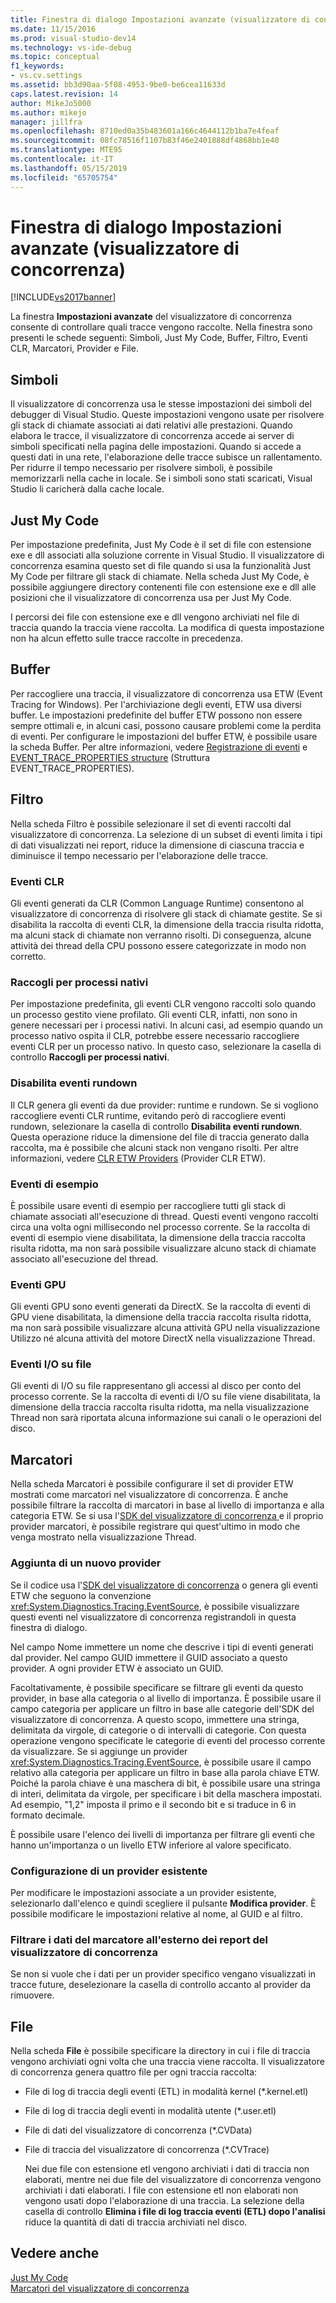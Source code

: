 ```yaml
---
title: Finestra di dialogo Impostazioni avanzate (visualizzatore di concorrenza) | Microsoft Docs
ms.date: 11/15/2016
ms.prod: visual-studio-dev14
ms.technology: vs-ide-debug
ms.topic: conceptual
f1_keywords:
- vs.cv.settings
ms.assetid: bb3d90aa-5f08-4953-9be0-be6cea11633d
caps.latest.revision: 14
author: MikeJo5000
ms.author: mikejo
manager: jillfra
ms.openlocfilehash: 8710ed0a35b483601a166c4644112b1ba7e4feaf
ms.sourcegitcommit: 08fc78516f1107b83f46e2401888df4868bb1e40
ms.translationtype: MTE95
ms.contentlocale: it-IT
ms.lasthandoff: 05/15/2019
ms.locfileid: "65705754"
---
```

# <a name="advanced-settings-dialog-box-concurrency-visualizer"></a>Finestra di dialogo Impostazioni avanzate (visualizzatore di concorrenza)
[!INCLUDE[vs2017banner](../includes/vs2017banner.md)]

La finestra **Impostazioni avanzate** del visualizzatore di concorrenza consente di controllare quali tracce vengono raccolte.  Nella finestra sono presenti le schede seguenti: Simboli, Just My Code, Buffer, Filtro, Eventi CLR, Marcatori, Provider e File.  
  
## <a name="symbols"></a>Simboli  
 Il visualizzatore di concorrenza usa le stesse impostazioni dei simboli del debugger di Visual Studio. Queste impostazioni vengono usate per risolvere gli stack di chiamate associati ai dati relativi alle prestazioni.  Quando elabora le tracce, il visualizzatore di concorrenza accede ai server di simboli specificati nella pagina delle impostazioni.  Quando si accede a questi dati in una rete, l'elaborazione delle tracce subisce un rallentamento.  Per ridurre il tempo necessario per risolvere simboli, è possibile memorizzarli nella cache in locale. Se i simboli sono stati scaricati, Visual Studio li caricherà dalla cache locale.  
  
## <a name="just-my-code"></a>Just My Code  
 Per impostazione predefinita, Just My Code è il set di file con estensione exe e dll associati alla soluzione corrente in Visual Studio. Il visualizzatore di concorrenza esamina questo set di file quando si usa la funzionalità Just My Code per filtrare gli stack di chiamate. Nella scheda Just My Code, è possibile aggiungere directory contenenti file con estensione exe e dll alle posizioni che il visualizzatore di concorrenza usa per Just My Code.  
  
 I percorsi dei file con estensione exe e dll vengono archiviati nel file di traccia quando la traccia viene raccolta.  La modifica di questa impostazione non ha alcun effetto sulle tracce raccolte in precedenza.  
  
## <a name="buffering"></a>Buffer  
 Per raccogliere una traccia, il visualizzatore di concorrenza usa ETW (Event Tracing for Windows).  Per l'archiviazione degli eventi, ETW usa diversi buffer.  Le impostazioni predefinite del buffer ETW possono non essere sempre ottimali e, in alcuni casi, possono causare problemi come la perdita di eventi.  Per configurare le impostazioni del buffer ETW, è possibile usare la scheda Buffer. Per altre informazioni, vedere [Registrazione di eventi](http://go.microsoft.com/fwlink/?LinkId=234579) e [EVENT_TRACE_PROPERTIES structure](http://go.microsoft.com/fwlink/?LinkId=234580) (Struttura EVENT_TRACE_PROPERTIES).  
  
## <a name="filter"></a>Filtro  
 Nella scheda Filtro è possibile selezionare il set di eventi raccolti dal visualizzatore di concorrenza. La selezione di un subset di eventi limita i tipi di dati visualizzati nei report, riduce la dimensione di ciascuna traccia e diminuisce il tempo necessario per l'elaborazione delle tracce.  
  
### <a name="clr-events"></a>Eventi CLR  
 Gli eventi generati da CLR (Common Language Runtime) consentono al visualizzatore di concorrenza di risolvere gli stack di chiamate gestite.  Se si disabilita la raccolta di eventi CLR, la dimensione della traccia risulta ridotta, ma alcuni stack di chiamate non verranno risolti.  Di conseguenza, alcune attività dei thread della CPU possono essere categorizzate in modo non corretto.  
  
### <a name="collect-for-native-processes"></a>Raccogli per processi nativi  
 Per impostazione predefinita, gli eventi CLR vengono raccolti solo quando un processo gestito viene profilato. Gli eventi CLR, infatti, non sono in genere necessari per i processi nativi.  In alcuni casi, ad esempio quando un processo nativo ospita il CLR, potrebbe essere necessario raccogliere eventi CLR per un processo nativo.  In questo caso, selezionare la casella di controllo **Raccogli per processi nativi**.  
  
### <a name="disable-rundown-events"></a>Disabilita eventi rundown  
 Il CLR genera gli eventi da due provider: runtime e rundown.  Se si vogliono raccogliere eventi CLR runtime, evitando però di raccogliere eventi rundown, selezionare la casella di controllo **Disabilita eventi rundown**.  Questa operazione riduce la dimensione del file di traccia generato dalla raccolta, ma è possibile che alcuni stack non vengano risolti. Per altre informazioni, vedere [CLR ETW Providers](https://msdn.microsoft.com/library/0beafad4-b2c8-47f4-b342-83411d57a51f) (Provider CLR ETW).  
  
### <a name="sample-events"></a>Eventi di esempio  
 È possibile usare eventi di esempio per raccogliere tutti gli stack di chiamate associati all'esecuzione di thread. Questi eventi vengono raccolti circa una volta ogni millisecondo nel processo corrente. Se la raccolta di eventi di esempio viene disabilitata, la dimensione della traccia raccolta risulta ridotta, ma non sarà possibile visualizzare alcuno stack di chiamate associato all'esecuzione del thread.  
  
### <a name="gpu-events"></a>Eventi GPU  
 Gli eventi GPU sono eventi generati da DirectX. Se la raccolta di eventi di GPU viene disabilitata, la dimensione della traccia raccolta risulta ridotta, ma non sarà possibile visualizzare alcuna attività GPU nella visualizzazione Utilizzo né alcuna attività del motore DirectX nella visualizzazione Thread.  
  
### <a name="file-io-events"></a>Eventi I/O su file  
 Gli eventi di I/O su file rappresentano gli accessi al disco per conto del processo corrente.  Se la raccolta di eventi di I/O su file viene disabilitata, la dimensione della traccia raccolta risulta ridotta, ma nella visualizzazione Thread non sarà riportata alcuna informazione sui canali o le operazioni del disco.  
  
## <a name="markers"></a>Marcatori  
 Nella scheda Marcatori è possibile configurare il set di provider ETW mostrati come marcatori nel visualizzatore di concorrenza.  È anche possibile filtrare la raccolta di marcatori in base al livello di importanza e alla categoria ETW.  Se si usa l'[SDK del visualizzatore di concorrenza ](../profiling/concurrency-visualizer-sdk.md) e il proprio provider marcatori, è possibile registrare qui quest'ultimo in modo che venga mostrato nella visualizzazione Thread.  
  
### <a name="adding-a-new-provider"></a>Aggiunta di un nuovo provider  
 Se il codice usa l'[SDK del visualizzatore di concorrenza](../profiling/concurrency-visualizer-sdk.md) o genera gli eventi ETW che seguono la convenzione <xref:System.Diagnostics.Tracing.EventSource>, è possibile visualizzare questi eventi nel visualizzatore di concorrenza registrandoli in questa finestra di dialogo.  
  
 Nel campo Nome immettere un nome che descrive i tipi di eventi generati dal provider.  Nel campo GUID immettere il GUID associato a questo provider. A ogni provider ETW è associato un GUID.  
  
 Facoltativamente, è possibile specificare se filtrare gli eventi da questo provider, in base alla categoria o al livello di importanza.  È possibile usare il campo categoria per applicare un filtro in base alle categorie dell'SDK del visualizzatore di concorrenza.  A questo scopo, immettere una stringa, delimitata da virgole, di categorie o di intervalli di categorie.  Con questa operazione vengono specificate le categorie di eventi del processo corrente da visualizzare.  Se si aggiunge un provider <xref:System.Diagnostics.Tracing.EventSource>, è possibile usare il campo relativo alla categoria per applicare un filtro in base alla parola chiave ETW.  Poiché la parola chiave è una maschera di bit, è possibile usare una stringa di interi, delimitata da virgole, per specificare i bit della maschera impostati. Ad esempio, "1,2" imposta il primo e il secondo bit e si traduce in 6 in formato decimale.  
  
 È possibile usare l'elenco dei livelli di importanza per filtrare gli eventi che hanno un'importanza o un livello ETW inferiore al valore specificato.  
  
### <a name="configuring-an-existing-provider"></a>Configurazione di un provider esistente  
 Per modificare le impostazioni associate a un provider esistente, selezionarlo dall'elenco e quindi scegliere il pulsante **Modifica provider**.  È possibile modificare le impostazioni relative al nome, al GUID e al filtro.  
  
### <a name="filter-marker-data-out-of-concurrency-visualizer-reports"></a>Filtrare i dati del marcatore all'esterno dei report del visualizzatore di concorrenza  
 Se non si vuole che i dati per un provider specifico vengano visualizzati in tracce future, deselezionare la casella di controllo accanto al provider da rimuovere.  
  
## <a name="files"></a>File  
 Nella scheda **File** è possibile specificare la directory in cui i file di traccia vengono archiviati ogni volta che una traccia viene raccolta.  Il visualizzatore di concorrenza genera quattro file per ogni traccia raccolta:  
  
- File di log di traccia degli eventi (ETL) in modalità kernel (*.kernel.etl)  
  
- File di log di traccia degli eventi in modalità utente (*.user.etl)  
  
- File di dati del visualizzatore di concorrenza (*.CVData)  
  
- File di traccia del visualizzatore di concorrenza (*.CVTrace)  
  
  Nei due file con estensione etl vengono archiviati i dati di traccia non elaborati, mentre nei due file del visualizzatore di concorrenza vengono archiviati i dati elaborati.  I file con estensione etl non elaborati non vengono usati dopo l'elaborazione di una traccia.  La selezione della casella di controllo **Elimina i file di log traccia eventi (ETL) dopo l'analisi** riduce la quantità di dati di traccia archiviati nel disco.  
  
## <a name="see-also"></a>Vedere anche  
 [Just My Code](../profiling/just-my-code-threads-view.md)   
 [Marcatori del visualizzatore di concorrenza](../profiling/concurrency-visualizer-markers.md)
